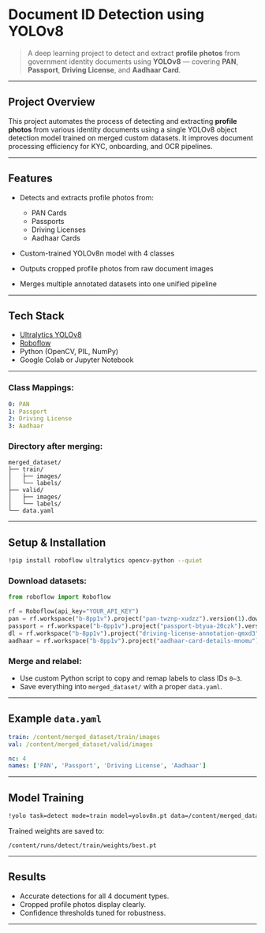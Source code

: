 

# Document ID Detection using YOLOv8

> A deep learning project to detect and extract **profile photos** from government identity documents using **YOLOv8** — covering **PAN**, **Passport**, **Driving License**, and **Aadhaar Card**.

---

## Project Overview

This project automates the process of detecting and extracting **profile photos** from various identity documents using a single YOLOv8 object detection model trained on merged custom datasets. It improves document processing efficiency for KYC, onboarding, and OCR pipelines.

---

##  Features

* Detects and extracts profile photos from:

  * PAN Cards
  * Passports
  * Driving Licenses
  * Aadhaar Cards
* Custom-trained YOLOv8n model with 4 classes
* Outputs cropped profile photos from raw document images
* Merges multiple annotated datasets into one unified pipeline

---

## Tech Stack

* [Ultralytics YOLOv8](https://github.com/ultralytics/ultralytics)
* [Roboflow](https://roboflow.com/)
* Python (OpenCV, PIL, NumPy)
* Google Colab or Jupyter Notebook

---


### Class Mappings:

```yaml
0: PAN
1: Passport
2: Driving License
3: Aadhaar
```

###  Directory after merging:

```
merged_dataset/
├── train/
│   ├── images/
│   └── labels/
├── valid/
│   ├── images/
│   └── labels/
└── data.yaml
```

---

## Setup & Installation

```bash
!pip install roboflow ultralytics opencv-python --quiet
```

### Download datasets:

```python
from roboflow import Roboflow

rf = Roboflow(api_key="YOUR_API_KEY")
pan = rf.workspace("b-8pp1v").project("pan-twznp-xudzz").version(1).download("yolov8")
passport = rf.workspace("b-8pp1v").project("passport-btyua-20czk").version(1).download("yolov8")
dl = rf.workspace("b-8pp1v").project("driving-license-annotation-qmxd3").version(1).download("yolov8")
aadhaar = rf.workspace("b-8pp1v").project("aadhaar-card-details-mnomu").version(1).download("yolov8")
```

### Merge and relabel:

* Use custom Python script to copy and remap labels to class IDs `0–3`.
* Save everything into `merged_dataset/` with a proper `data.yaml`.

---

## Example `data.yaml`

```yaml
train: /content/merged_dataset/train/images
val: /content/merged_dataset/valid/images

nc: 4
names: ['PAN', 'Passport', 'Driving License', 'Aadhaar']
```

---

## Model Training

```bash
!yolo task=detect mode=train model=yolov8n.pt data=/content/merged_dataset/data.yaml epochs=100 imgsz=640
```

Trained weights are saved to:

```
/content/runs/detect/train/weights/best.pt
```

---


##  Results

* Accurate detections for all 4 document types.
* Cropped profile photos display clearly.
* Confidence thresholds tuned for robustness.

---




